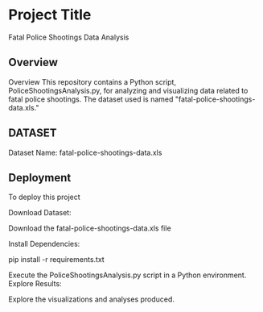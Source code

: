 
# Project Title
Fatal Police Shootings Data Analysis




## Overview

Overview
This repository contains a Python script, PoliceShootingsAnalysis.py, for analyzing and visualizing data related to fatal police shootings. The dataset used is named "fatal-police-shootings-data.xls."


## DATASET
Dataset Name: fatal-police-shootings-data.xls



## Deployment

To deploy this project 

Download Dataset:

Download the fatal-police-shootings-data.xls file

Install Dependencies:

pip install -r requirements.txt


Execute the PoliceShootingsAnalysis.py script in a Python environment.
Explore Results:

Explore the visualizations and analyses produced.


